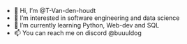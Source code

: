 - 👋 Hi, I’m @T-Van-den-houdt
- 👀 I’m interested in software engineering and data science
- 🌱 I’m currently learning Python, Web-dev and SQL
- 📫 You can reach me on discord @buuuldog

<!---
T-Van-den-houdt/T-Van-den-houdt is a ✨ special ✨ repository because its `README.md` (this file) appears on your GitHub profile.
You can click the Preview link to take a look at your changes.
--->
